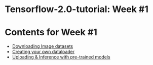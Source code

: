 # Tensorflow-2.0-tutorial: Week #1

# Contents for Week #1
- [Downloading Image datasets]()
- [Creating your own dataloader]()
- [Uploading & Inference with pre-trained models]()
